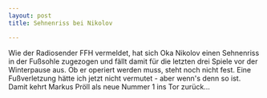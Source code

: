 ```yaml
---
layout: post
title: Sehnenriss bei Nikolov

---
```


Wie der Radiosender FFH vermeldet, hat sich Oka Nikolov einen Sehnenriss in der Fußsohle zugezogen und fällt damit für die letzten drei Spiele vor der Winterpause aus. Ob er operiert werden muss, steht noch nicht fest. Eine Fußverletzung hätte ich jetzt nicht vermutet - aber wenn's denn so ist. Damit kehrt Markus Pröll als neue Nummer 1 ins Tor zurück...



